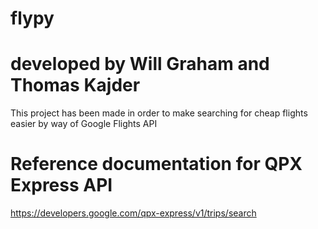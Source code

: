 # flypy

# developed by Will Graham and Thomas Kajder

This project has been made in order to make searching for cheap flights easier by way of Google Flights API

# Reference documentation for QPX Express API
https://developers.google.com/qpx-express/v1/trips/search
